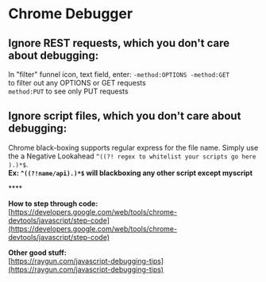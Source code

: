 # Chrome Debugger

## **Ignore REST requests, which you don't care about debugging:**

In "filter" funnel icon, text field, enter: `-method:OPTIONS -method:GET`   
to filter out any OPTIONS or GET requests  
`method:PUT` to see only PUT requests

## **Ignore script files, which you don't care about debugging:**

Chrome black-boxing supports regular express for the file name. Simply use the a Negative Lookahead `^((?! regex to whitelist your scripts go here ).)*$`.  
**Ex: `^((?!name/api).)*$` will blackboxing any other script except myscript**

\*\*\*\*

**How to step through code:**  
[https://developers.google.com/web/tools/chrome-devtools/javascript/step-code](https://developers.google.com/web/tools/chrome-devtools/javascript/step-code)

**Other good stuff:**  
[https://raygun.com/javascript-debugging-tips](https://raygun.com/javascript-debugging-tips)








